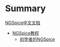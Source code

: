 
# Summary

[NGSpice中文文档](README.md)

- [NGSpice教程](NGSpiceTutorials/README.md)
  - [初学者的NGSpice](NGSpiceTutorials/ngspice_for_beginners.md)
